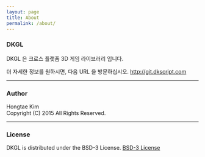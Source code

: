 ```yaml
---
layout: page
title: About
permalink: /about/
---
```


### DKGL
DKGL 은 크로스 플랫폼 3D 게임 라이브러리 입니다.

더 자세한 정보를 원하시면, 다음 URL 을 방문하십시오.
http://git.dkscript.com

---
### Author
Hongtae Kim  
Copyright (C) 2015 All Rights Reserved.

---
### License
DKGL is distributed under the BSD-3 License.
[BSD-3 License](http://opensource.org/licenses/BSD-3-Clause)
